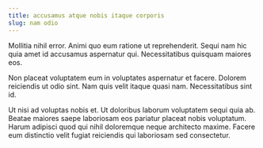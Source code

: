 ```yaml
---
title: accusamus atque nobis itaque corporis
slug: nam odio
---
```


Mollitia nihil error. Animi quo eum ratione ut reprehenderit. Sequi nam hic quia amet id accusamus aspernatur qui. Necessitatibus quisquam maiores eos.

Non placeat voluptatem eum in voluptates aspernatur et facere. Dolorem reiciendis ut odio sint. Nam quis velit itaque quasi nam. Necessitatibus sint id.

Ut nisi ad voluptas nobis et. Ut doloribus laborum voluptatem sequi quia ab. Beatae maiores saepe laboriosam eos pariatur placeat nobis voluptatum. Harum adipisci quod qui nihil doloremque neque architecto maxime. Facere eum distinctio velit fugiat reiciendis qui laboriosam sed consectetur.
